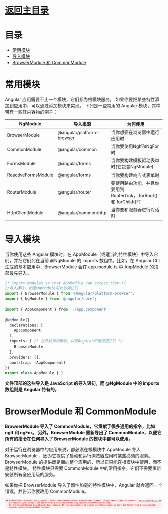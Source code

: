 # [返回主目录](Readme.md)<!-- omit in toc --> 

# 目录 <!-- omit in toc --> 
- [常用模块](#%e5%b8%b8%e7%94%a8%e6%a8%a1%e5%9d%97)
- [导入模块](#%e5%af%bc%e5%85%a5%e6%a8%a1%e5%9d%97)
- [BrowserModule 和 CommonModule](#browsermodule-%e5%92%8c-commonmodule)

# 常用模块

Angular 应用需要不止一个模块，它们都为根模块服务。 如果你要把某些特性添加到应用中，可以通过添加模块来实现。 下列是一些常用的 Angular 模块，其中带有一些其内容物的例子：

NgModule|导入来源|为何使用
-|-|-
BrowserModule|@angular/platform-browser|当你想要在浏览器中运行应用时
CommonModule|@angular/common|当你要使用NgIf和NgFor时
FormsModule|@angular/forms|当你要构建模板驱动表单时(它包含NgModule)
ReactiveFormsModule|@angular/forms|当你要构建响应式表单时
RouterModule|@angular/router|要使用路由功能，并且你要用到RouterLink，.forRoot()和.forChild()时
HttpClientModule|@angular/common/http|当你要和服务器进行对话时


# 导入模块
当你使用这些 Angular 模块时，在 AppModule（或适当的特性模块）中导入它们，并把它们列在当前 @NgModule 的 imports 数组中。比如，在 Angular CLI 生成的基本应用中，BrowserModule 会在 app.module.ts 中 AppModule 的顶部最先导入。

```ts
/* import modules so that AppModule can access them */
//导入模块，以便AppModule可以访问它们
import { BrowserModule } from '@angular/platform-browser';
import { NgModule } from '@angular/core';

import { AppComponent } from './app.component';

@NgModule({
  declarations: [
    AppComponent
  ],
  imports: [ /* 在此处添加模块，以便Angular知道使用它们 */
    BrowserModule,
  ],
  providers: [],
  bootstrap: [AppComponent]
})
export class AppModule { }
```

**文件顶部的这些导入是 JavaScript 的导入语句，而 @NgModule 中的 imports 数组则是 Angular 特有的。**

# BrowserModule 和 CommonModule

**BrowserModule 导入了 CommonModule，它贡献了很多通用的指令，比如 ngIf 和 ngFor。 另外，BrowserModule 重新导出了 CommonModule，以便它所有的指令在任何导入了 BrowserModule 的模块中都可以使用。**


对于运行在浏览器中的应用来说，都必须在根模块中 AppModule 导入 BrowserModule ，因为它提供了启动和运行浏览器应用时某些必须的服务。BrowserModule 的提供商是面向整个应用的，所以它只能在根模块中使用，而不是特性模块。 特性模块只需要 CommonModule 中的常用指令，它们不需要重新安装所有全应用级的服务。

如果你把 BrowserModule 导入了惰性加载的特性模块中，Angular 就会返回一个错误，并告诉你要改用 CommonModule。

![image](images/06.03-NgModule-常用模块/browser-module-error.gif)